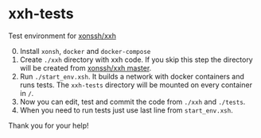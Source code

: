 # xxh-tests
Test environment for [xonssh/xxh](https://github.com/xonssh/xxh)

0. Install `xonsh`, `docker` and `docker-compose`
1. Create `./xxh` directory with xxh code. If you skip this step the directory will be created from [xonssh/xxh master](https://github.com/xonssh/xxh).
2. Run `./start_env.xsh`. It builds a network with docker containers and runs tests. The `xxh-tests` directory will be mounted on every container in `/`.
3. Now you can edit, test and commit the code from `./xxh` and `./tests`.
4. When you need to run tests just use last line from `start_env.xsh`.

Thank you for your help!

